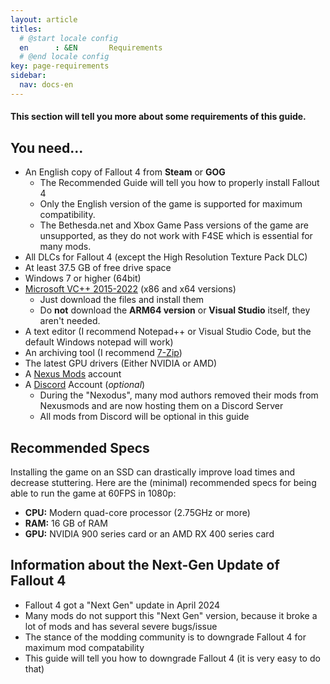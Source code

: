 ```yaml
---
layout: article
titles:
  # @start locale config
  en      : &EN       Requirements
  # @end locale config
key: page-requirements
sidebar:
  nav: docs-en
---
```


#### This section will tell you more about some requirements of this guide.

## You need... 
- An English copy of Fallout 4 from **Steam** or **GOG**
  - The Recommended Guide will tell you how to properly install Fallout 4
  - Only the English version of the game is supported for maximum compatibility.
  - The Bethesda.net and Xbox Game Pass versions of the game are unsupported, as they do not work with F4SE which is essential for many mods.
- All DLCs for Fallout 4 (except the High Resolution Texture Pack DLC)
- At least 37.5 GB of free drive space
- Windows 7 or higher (64bit)
- [Microsoft VC++ 2015-2022](https://docs.microsoft.com/en-us/cpp/windows/latest-supported-vc-redist?view=msvc-170) (x86 and x64 versions)
  - Just download the files and install them
  - Do **not** download the **ARM64 version** or **Visual Studio** itself, they aren't needed.
- A text editor (I recommend Notepad++ or Visual Studio Code, but the default Windows notepad will work)
- An archiving tool (I recommend [7-Zip](https://www.7-zip.org/))
- The latest GPU drivers (Either NVIDIA or AMD)
- A [Nexus Mods](https://users.nexusmods.com/register) account
- A [Discord](https://discord.com/) Account (*optional*)
  - During the "Nexodus", many mod authors removed their mods from Nexusmods and are now hosting them on a Discord Server
  - All mods from Discord will be optional in this guide


## Recommended Specs
Installing the game on an SSD can drastically improve load times and decrease stuttering. 
Here are the (minimal) recommended specs for being able to run the game at 60FPS in 1080p:
- **CPU:** Modern quad-core processor (2.75GHz or more)
- **RAM:** 16 GB of RAM
- **GPU:** NVIDIA 900 series card or an AMD RX 400 series card

## Information about the Next-Gen Update of Fallout 4
- Fallout 4 got a "Next Gen" update in April 2024
- Many mods do not support this "Next Gen" version, because it broke a lot of mods and has several severe bugs/issue
- The stance of the modding community is to downgrade Fallout 4 for maximum mod compatability
- This guide will tell you how to downgrade Fallout 4 (it is very easy to do that)


